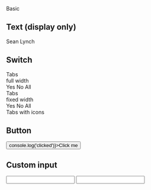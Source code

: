 <script>
  import {
    mdiAccount,
    mdiAccountMultipleOutline,
    mdiAccountOutline,
  } from '@mdi/js';

  import Button from '$lib/components/Button.svelte';
  import Grid from '$lib/components/Grid.svelte';
  import Field from '$lib/components/Field.svelte';
  import Icon from '$lib/components/Icon.svelte';
  import Preview from '$lib/components/Preview.svelte';
  import SectionDivider from '$lib/components/SectionDivider.svelte';
  import Switch from '$lib/components/Switch.svelte';
  import Tab from '$lib/components/Tab.svelte';
  import Tabs from '$lib/components/Tabs.svelte';
</script>

<SectionDivider>Basic</SectionDivider>

## Text (display only)

<Preview>
  <Grid columns={2} gap={8}>
    <Field label="First Name">Sean</Field>
    <Field label="Last Name">Lynch</Field>
  </Grid>
</Preview>

## Switch

<Preview>
  <Field label="Is Active" let:id>
    <Switch {id} />
  </Field>
</Preview>

<Grid columns={2} gap={8}>
  <div>
    <div class="text-lg font-semibold mt-8 ml-2">Tabs</div>
    <div class="text-xs font-semibold text-black/50 mb-1 ml-2">full width</div>
    <Preview>
      <Field label="Is Active">
        <Tabs contained class="w-full">
          <div class="tabList w-full border">
            <Tab>Yes</Tab>
            <Tab>No</Tab>
            <Tab>All</Tab>
          </div>
        </Tabs>
      </Field>
    </Preview>
  </div>

  <div>
    <div class="text-lg font-semibold mt-8 ml-2">Tabs</div>
    <div class="text-xs font-semibold text-black/50 mb-1 ml-2">fixed width</div>
    <Preview>
      <Field label="Is Active">
        <Tabs contained class="w-96">
          <div class="tabList w-full border">
            <Tab>Yes</Tab>
            <Tab>No</Tab>
            <Tab>All</Tab>
          </div>
        </Tabs>
      </Field>
    </Preview>
  </div>

  <div>
    <div class="text-lg font-semibold mt-8 mb-1 ml-2">Tabs with icons</div>
    <Preview>
      <Field label="Is Active">
        <Tabs contained circle>
          <div class="tabList h-12 w-32 border rounded-full">
            <Tab>
              <Icon path={mdiAccount} />
            </Tab>
            <Tab>
              <Icon path={mdiAccountOutline} />
            </Tab>
            <Tab>
              <Icon path={mdiAccountMultipleOutline} />
            </Tab>
          </div>
        </Tabs>
      </Field>
    </Preview>
  </div>
</Grid>

## Button

<Preview>
  <Grid columns={2} gap={8}>
    <Field label="Action" let:id>
      <Button {id} on:click={() => console.log('clicked')}>Click me</Button>
    </Field>
  </Grid>
</Preview>

## Custom input

<Preview>
  <Grid columns={2} gap={8}>
    <Field label="First Name" let:id>
      <input {id} class="bg-black/5 w-full focus:outline-none" />
    </Field>
    <Field label="Last Name" let:id>
      <input {id} class="bg-black/5 w-full focus:outline-none" />
    </Field>
  </Grid>
</Preview>

